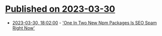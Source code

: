 # [Published on 2023-03-30](index.md)

* [2023-03-30, 18:02:00](https://developers.slashdot.org/story/23/03/30/184239/one-in-two-new-npm-packages-is-seo-spam-right-now?utm_source=rss1.0mainlinkanon&utm_medium=feed) - ['One In Two New Npm Packages Is SEO Spam Right Now'](https://developers.slashdot.org/story/23/03/30/184239/one-in-two-new-npm-packages-is-seo-spam-right-now?utm_source=rss1.0mainlinkanon&utm_medium=feed)
